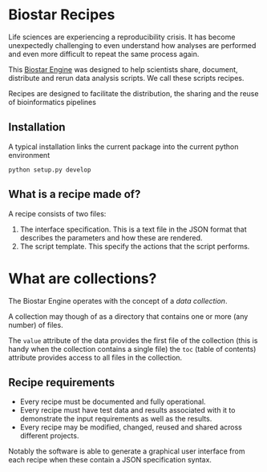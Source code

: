 # Biostar Recipes


Life sciences are experiencing a reproducibility crisis. 
It has become unexpectedly challenging to even understand how analyses 
are performed and even more difficult to repeat the same process again.

This [Biostar Engine][engine] was designed to help scientists share, document, 
distribute and rerun data analysis scripts. We call these scripts recipes. 

Recipes are designed to facilitate 
the distribution, the sharing and the reuse of bioinformatics pipelines

[engine]: https://github.com/biostars/biostar-engine

## Installation

A typical installation links the current package into the current python environment

    python setup.py develop
    

## What is a recipe made of?

A recipe consists of two files: 

1. The interface specification. This is a text file in the JSON format that describes the parameters
and how these are rendered.
2. The script template. This specify the actions that the script performs.

# What are collections?
 
The Biostar Engine operates with the concept of a *data collection*.
 
A collection may though of as a directory that contains one or more (any number) of files.

The `value` attribute of the data provides the first file of the collection 
(this is handy when the collection contains a single file) the `toc` (table of contents) attribute 
provides access to all files in the collection.

## Recipe requirements

* Every recipe must be documented and fully operational.
* Every recipe must have test data and results associated with it to
demonstrate the input requirements as well as the results.
* Every recipe may be modified, changed, reused and 
shared across different projects.
            
Notably the software is able to generate a graphical user interface
from each recipe when these contain a JSON specification syntax.
